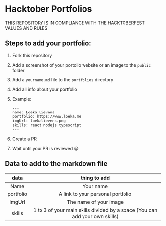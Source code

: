 # Hacktober Portfolios

THIS REPOSITORY IS IN COMPLIANCE WITH THE HACKTOBERFEST VALUES AND RULES

## Steps to add your portfolio:

1. Fork this repository

2. Add a screenshot of your portolio website or an image to the `public` folder

3. Add a `yourname.md` file to the `portfolios` directory

4. Add all info about your portfolio

5. Example:
   
   ```
   ---
   name: Loeka Lievens
   portfolio: https://www.loeka.me
   imgUrl: loekalievens.png
   skills: react nodejs typescript
   ---
   ```

6. Create a PR

7. Wait until your PR is reviewed 😀

## Data to add to the markdown file

| data      | thing to add                                                                |
|:---------:|:---------------------------------------------------------------------------:|
| Name      | Your name                                                                   |
| portfolio | A link to your personal portfolio                                           |
| imgUrl    | The name of your image                                                      |
| skills    | 1 to 3 of your main skills divided by a space (You can add your own skills) |
